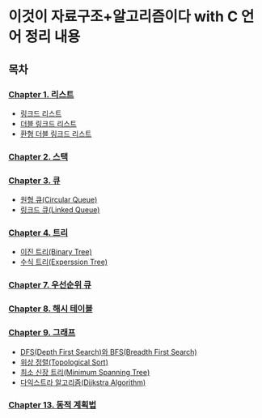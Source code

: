 # 이것이 자료구조+알고리즘이다 with C 언어 정리 내용

## 목차
### [Chapter 1. 리스트](https://github.com/JeHeeYu/Book-Reviews/tree/main/%EC%9D%B4%EA%B2%83%EC%9D%B4%20%EC%9E%90%EB%A3%8C%EA%B5%AC%EC%A1%B0%2B%EC%95%8C%EA%B3%A0%EB%A6%AC%EC%A6%98%EC%9D%B4%EB%8B%A4%20with%20C%20%EC%96%B8%EC%96%B4/Chapter_1_%EB%A6%AC%EC%8A%A4%ED%8A%B8)
<ul>
<li><a href="https://github.com/JeHeeYu/Book-Reviews/tree/main/%EC%9D%B4%EA%B2%83%EC%9D%B4%20%EC%9E%90%EB%A3%8C%EA%B5%AC%EC%A1%B0%2B%EC%95%8C%EA%B3%A0%EB%A6%AC%EC%A6%98%EC%9D%B4%EB%8B%A4%20with%20C%20%EC%96%B8%EC%96%B4/Chapter_1_%EB%A6%AC%EC%8A%A4%ED%8A%B8/Single%20Linked%20List" target="_blank">링크드 리스트</li>
<li><a href="https://github.com/JeHeeYu/Book-Reviews/tree/main/%EC%9D%B4%EA%B2%83%EC%9D%B4%20%EC%9E%90%EB%A3%8C%EA%B5%AC%EC%A1%B0%2B%EC%95%8C%EA%B3%A0%EB%A6%AC%EC%A6%98%EC%9D%B4%EB%8B%A4%20with%20C%20%EC%96%B8%EC%96%B4/Chapter_1_%EB%A6%AC%EC%8A%A4%ED%8A%B8/Double%20Linked%20List" target="_blank">더블 링크드 리스트</li>
<li><a href="https://github.com/JeHeeYu/Book-Reviews/tree/main/%EC%9D%B4%EA%B2%83%EC%9D%B4%20%EC%9E%90%EB%A3%8C%EA%B5%AC%EC%A1%B0+%EC%95%8C%EA%B3%A0%EB%A6%AC%EC%A6%98%EC%9D%B4%EB%8B%A4%20with%20C%20%EC%96%B8%EC%96%B4/Chapter_1_%EB%A6%AC%EC%8A%A4%ED%8A%B8/Circular%20Linked%20List" target="_blank">환형 더블 링크드 리스트</li>
</ul>

### [Chapter 2. 스택](https://github.com/JeHeeYu/Book-Reviews/tree/main/Algorithm/%EC%9D%B4%EA%B2%83%EC%9D%B4%20%EC%9E%90%EB%A3%8C%EA%B5%AC%EC%A1%B0%2B%EC%95%8C%EA%B3%A0%EB%A6%AC%EC%A6%98%EC%9D%B4%EB%8B%A4%20with%20C%20%EC%96%B8%EC%96%B4/Chapter_2_%EC%8A%A4%ED%83%9D)

### [Chapter 3. 큐](https://github.com/JeHeeYu/Book-Reviews/tree/main/Algorithm/%EC%9D%B4%EA%B2%83%EC%9D%B4%20%EC%9E%90%EB%A3%8C%EA%B5%AC%EC%A1%B0%2B%EC%95%8C%EA%B3%A0%EB%A6%AC%EC%A6%98%EC%9D%B4%EB%8B%A4%20with%20C%20%EC%96%B8%EC%96%B4/Chapter_3_%ED%81%90)
<ul>
<li><a href="https://github.com/JeHeeYu/Book-Reviews/tree/main/Algorithm/%EC%9D%B4%EA%B2%83%EC%9D%B4%20%EC%9E%90%EB%A3%8C%EA%B5%AC%EC%A1%B0%2B%EC%95%8C%EA%B3%A0%EB%A6%AC%EC%A6%98%EC%9D%B4%EB%8B%A4%20with%20C%20%EC%96%B8%EC%96%B4/Chapter_3_%ED%81%90/Circular%20Queue" target="_blank">원형 큐(Circular Queue)</li>
<li><a href="https://github.com/JeHeeYu/Book-Reviews/tree/main/Algorithm/%EC%9D%B4%EA%B2%83%EC%9D%B4%20%EC%9E%90%EB%A3%8C%EA%B5%AC%EC%A1%B0%2B%EC%95%8C%EA%B3%A0%EB%A6%AC%EC%A6%98%EC%9D%B4%EB%8B%A4%20with%20C%20%EC%96%B8%EC%96%B4/Chapter_3_%ED%81%90/Linked%20Queue" target="_blank">링크드 큐(Linked Queue)</li>
</ul>

### [Chapter 4. 트리](https://github.com/JeHeeYu/Book-Reviews/tree/main/Algorithm/%EC%9D%B4%EA%B2%83%EC%9D%B4%20%EC%9E%90%EB%A3%8C%EA%B5%AC%EC%A1%B0%2B%EC%95%8C%EA%B3%A0%EB%A6%AC%EC%A6%98%EC%9D%B4%EB%8B%A4%20with%20C%20%EC%96%B8%EC%96%B4/Chapter_4_%ED%8A%B8%EB%A6%AC)
<ul>
<li><a href="https://github.com/JeHeeYu/Book-Reviews/tree/main/Algorithm/%EC%9D%B4%EA%B2%83%EC%9D%B4%20%EC%9E%90%EB%A3%8C%EA%B5%AC%EC%A1%B0%2B%EC%95%8C%EA%B3%A0%EB%A6%AC%EC%A6%98%EC%9D%B4%EB%8B%A4%20with%20C%20%EC%96%B8%EC%96%B4/Chapter_4_%ED%8A%B8%EB%A6%AC/Binary%20Tree" target="_blank">이진 트리(Binary Tree)</li>
<li><a href="https://github.com/JeHeeYu/Book-Reviews/tree/main/Algorithm/%EC%9D%B4%EA%B2%83%EC%9D%B4%20%EC%9E%90%EB%A3%8C%EA%B5%AC%EC%A1%B0%2B%EC%95%8C%EA%B3%A0%EB%A6%AC%EC%A6%98%EC%9D%B4%EB%8B%A4%20with%20C%20%EC%96%B8%EC%96%B4/Chapter_4_%ED%8A%B8%EB%A6%AC/Expression%20Tree" target="_blank">수식 트리(Experssion Tree)</li>
</ul>

### [Chapter 7. 우선순위 큐](https://github.com/JeHeeYu/Book-Reviews/tree/main/Algorithm/%EC%9D%B4%EA%B2%83%EC%9D%B4%20%EC%9E%90%EB%A3%8C%EA%B5%AC%EC%A1%B0%2B%EC%95%8C%EA%B3%A0%EB%A6%AC%EC%A6%98%EC%9D%B4%EB%8B%A4%20with%20C%20%EC%96%B8%EC%96%B4/Chapter_7_%EC%9A%B0%EC%84%A0%EC%88%9C%EC%9C%84%20%ED%81%90)

### [Chapter 8. 해시 테이블](https://github.com/JeHeeYu/Book-Reviews/tree/main/Algorithm/%EC%9D%B4%EA%B2%83%EC%9D%B4%20%EC%9E%90%EB%A3%8C%EA%B5%AC%EC%A1%B0%2B%EC%95%8C%EA%B3%A0%EB%A6%AC%EC%A6%98%EC%9D%B4%EB%8B%A4%20with%20C%20%EC%96%B8%EC%96%B4/Chapter_8_%ED%95%B4%EC%8B%9C%20%ED%85%8C%EC%9D%B4%EB%B8%94)

### [Chapter 9. 그래프](https://github.com/JeHeeYu/Book-Reviews/tree/main/Algorithm/%EC%9D%B4%EA%B2%83%EC%9D%B4%20%EC%9E%90%EB%A3%8C%EA%B5%AC%EC%A1%B0%2B%EC%95%8C%EA%B3%A0%EB%A6%AC%EC%A6%98%EC%9D%B4%EB%8B%A4%20with%20C%20%EC%96%B8%EC%96%B4/Chapter_9_%EA%B7%B8%EB%9E%98%ED%94%84)
<ul>
<li><a href="https://github.com/JeHeeYu/Book-Reviews/tree/main/Algorithm/%EC%9D%B4%EA%B2%83%EC%9D%B4%20%EC%9E%90%EB%A3%8C%EA%B5%AC%EC%A1%B0%2B%EC%95%8C%EA%B3%A0%EB%A6%AC%EC%A6%98%EC%9D%B4%EB%8B%A4%20with%20C%20%EC%96%B8%EC%96%B4/Chapter_9_%EA%B7%B8%EB%9E%98%ED%94%84/DFS%20BFS" target="_blank">DFS(Depth First Search)와 BFS(Breadth First Search)</li>
<li><a href="https://github.com/JeHeeYu/Book-Reviews/tree/main/Algorithm/%EC%9D%B4%EA%B2%83%EC%9D%B4%20%EC%9E%90%EB%A3%8C%EA%B5%AC%EC%A1%B0%2B%EC%95%8C%EA%B3%A0%EB%A6%AC%EC%A6%98%EC%9D%B4%EB%8B%A4%20with%20C%20%EC%96%B8%EC%96%B4/Chapter_9_%EA%B7%B8%EB%9E%98%ED%94%84/Topological%20Sort" target="_blank">위상 정렬(Topological Sort)</li>
  <li><a href="https://github.com/JeHeeYu/Book-Reviews/tree/main/Algorithm/%EC%9D%B4%EA%B2%83%EC%9D%B4%20%EC%9E%90%EB%A3%8C%EA%B5%AC%EC%A1%B0%2B%EC%95%8C%EA%B3%A0%EB%A6%AC%EC%A6%98%EC%9D%B4%EB%8B%A4%20with%20C%20%EC%96%B8%EC%96%B4/Chapter_9_%EA%B7%B8%EB%9E%98%ED%94%84/Minimum%20Spanning%20Tree%20" target="_blank">최소 신장 트리(Minimum Spanning Tree)</li>
    
  <li><a href="https://github.com/JeHeeYu/Book-Reviews/tree/main/Algorithm/%EC%9D%B4%EA%B2%83%EC%9D%B4%20%EC%9E%90%EB%A3%8C%EA%B5%AC%EC%A1%B0%2B%EC%95%8C%EA%B3%A0%EB%A6%AC%EC%A6%98%EC%9D%B4%EB%8B%A4%20with%20C%20%EC%96%B8%EC%96%B4/Chapter_9_%EA%B7%B8%EB%9E%98%ED%94%84/Dijkstra%20Algorithm%20" target="_blank">다익스트라 알고리즘(Dijkstra Algorithm)</li>
</ul>

### [Chapter 13. 동적 계획법](https://github.com/JeHeeYu/Book-Reviews/tree/main/Algorithm/%EC%9D%B4%EA%B2%83%EC%9D%B4%20%EC%9E%90%EB%A3%8C%EA%B5%AC%EC%A1%B0+%EC%95%8C%EA%B3%A0%EB%A6%AC%EC%A6%98%EC%9D%B4%EB%8B%A4%20with%20C%20%EC%96%B8%EC%96%B4/Chapter_13_%EB%8F%99%EC%A0%81%20%EA%B3%84%ED%9A%8D%EB%B2%95)
